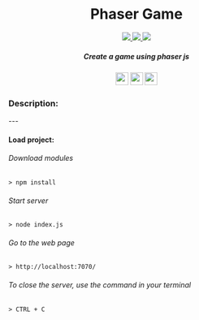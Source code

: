 <h1 align="center"> Phaser Game </h1>

<p align="center">
 <a href="https://skillicons.dev">
   <img src="https://skillicons.dev/icons?i=js"/>
   <img src="https://skillicons.dev/icons?i=vscode"/>  
   <img src="https://skillicons.dev/icons?i=nodejs"/>
  </a>
</p>

<h5 align="center">
  Create a game using phaser js
</h5>

<p align="center">
 <img height="25" src="http://img.shields.io/static/v1?label = STATUS & message = Under %20 Development & color = yellow & style=for-the-badge"/> 
 <img height="25" src="http://img.shields.io/static/v1?label = CODE-QUALITY & message = %20 0 & color = orange & style=for-the-badge"/> 
 <img height="25" src="http://img.shields.io/static/v1?label = ENGINE / PIPELINE & message = Phaser %20 JS & color = lightgray & style=for-the-badge"/> 
</p>

<h3> Description: </h3>
<a> --- </a>

<h4 align="left"> Load project:</h4>
<h6> Download modules </h6>

```
> npm install
```

<h6> Start server </h6>

```
> node index.js
```

<h6> Go to the web page </h6>

```
> http://localhost:7070/
```

<h6> To close the server, use the command in your terminal</h6>

```
> CTRL + C
```
